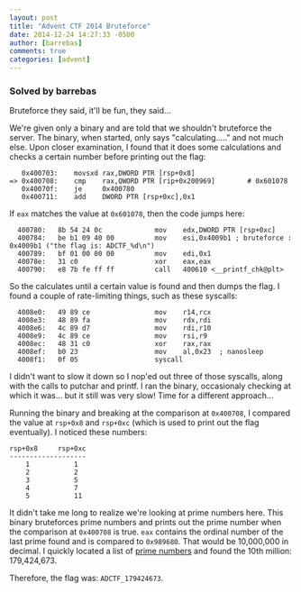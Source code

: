 ```yaml
---
layout: post
title: "Advent CTF 2014 Bruteforce"
date: 2014-12-24 14:27:33 -0500
author: [barrebas]
comments: true
categories: [advent]
---
```


### Solved by barrebas

Bruteforce they said, it'll be fun, they said...

We're given only a binary and are told that we shouldn't bruteforce the server. The binary, when started, only says "calculating....." and not much else. Upon closer examination, I found that it does some calculations and checks a certain number before printing out the flag:


```
   0x400703:    movsxd rax,DWORD PTR [rsp+0x8]
=> 0x400708:    cmp    rax,QWORD PTR [rip+0x200969]        # 0x601078
   0x40070f:    je     0x400780
   0x400711:    add    DWORD PTR [rsp+0xc],0x1
```

If `eax` matches the value at `0x601078`, then the code jumps here:

```
  400780:   8b 54 24 0c             mov    edx,DWORD PTR [rsp+0xc]
  400784:   be b1 09 40 00          mov    esi,0x4009b1 ; bruteforce : 0x4009b1 ("the flag is: ADCTF_%d\n")
  400789:   bf 01 00 00 00          mov    edi,0x1
  40078e:   31 c0                   xor    eax,eax
  400790:   e8 7b fe ff ff          call   400610 <__printf_chk@plt>
```

So the calculates until a certain value is found and then dumps the flag. I found a couple of rate-limiting things, such as these syscalls:

```
  4008e0:   49 89 ce                mov    r14,rcx
  4008e3:   48 89 fa                mov    rdx,rdi
  4008e6:   4c 89 d7                mov    rdi,r10
  4008e9:   4c 89 ce                mov    rsi,r9
  4008ec:   48 31 c0                xor    rax,rax
  4008ef:   b0 23                   mov    al,0x23  ; nanosleep
  4008f1:   0f 05                   syscall 
```

I didn't want to slow it down so I nop'ed out three of those syscalls, along with the calls to putchar and printf. I ran the binary, occasionaly checking at which it was... but it still was very slow! Time for a different approach...

Running the binary and breaking at the comparison at `0x400708`, I compared the value at `rsp+0x8` and `rsp+0xc` (which is used to print out the flag eventually). I noticed these numbers:

```
rsp+0x8     rsp+0xc
-------------------
    1           1
    2           2
    3           5
    4           7
    5           11
```

It didn't take me long to realize we're looking at prime numbers here. This binary bruteforces prime numbers and prints out the prime number when the comparison at `0x400708` is true. `eax` contains the ordinal number of the last prime found and is compared to `0x989680`. That would be 10,000,000 in decimal. I quickly located a list of [prime numbers](https://primes.utm.edu/lists/small/millions/) and found the 10th million: 179,424,673. 

Therefore, the flag was: `ADCTF_179424673`. 

